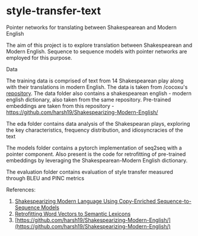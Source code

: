 # style-transfer-text
Pointer networks for translating between Shakespearean and Modern English

The aim of this project is to explore translation between Shakespearean and Modern English. Sequence to sequence models with 
pointer networks are employed for this purpose.

Data

The training data is comprised of text from 14 Shakespearean play along with their translations in modern English. The data is taken from /cocoxu's [repository]( https://github.com/cocoxu/Shakespeare/tree/master/data). The data folder also contains a shakespearean english - modern english dictionary, also taken from the same repository. Pre-trained embeddings are taken from this repository - https://github.com/harsh19/Shakespearizing-Modern-English/

The eda folder contains data analysis of the Shakespearan plays, exploring the key characteristics, frequency distribution, and idiosyncracies of the text

The models folder contains a pytorch implementation of seq2seq with a pointer component. Also present is the code for retrofitting of pre-trained embeddings by leveraging the Shakespearean-Modern English dictionary.

The evaluation folder contains evaluation of style transfer measured through BLEU and PINC metrics

References:
1. [Shakespearizing Modern Language Using Copy-Enriched
Sequence-to-Sequence Models](https://arxiv.org/pdf/1707.01161.pdf)
2. [Retrofitting Word Vectors to Semantic Lexicons](https://arxiv.org/abs/1411.4166)
3. [https://github.com/harsh19/Shakespearizing-Modern-English/](https://github.com/harsh19/Shakespearizing-Modern-English/)


